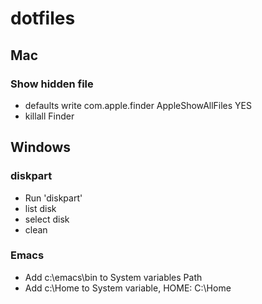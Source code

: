 # dotfiles
## Mac
### Show hidden file
- defaults write com.apple.finder AppleShowAllFiles YES
- killall Finder

## Windows 
### diskpart
- Run 'diskpart'
- list disk
- select disk
- clean
### Emacs 
- Add c:\emacs\bin to System variables Path
- Add c:\Home to System variable, HOME: C:\Home
